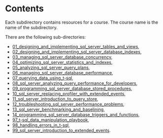 # Contents

Each subdirectory contains resources for a course. The course name is the name of the subdirectory.

There are the following sub-directories:

- [01_designing_and_implementing_sql_server_tables_and_views](01_designing_and_implementing_sql_server_tables_and_views/),
- [02_designing_and_implementing_sql_server_database_indexes](02_designing_and_implementing_sql_server_database_indexes/),
- [03_managing_sql_server_database_concurrency](03_managing_sql_server_database_concurrency/),
- [04_optimizing_sql_server_statistics_and_indexes](04_optimizing_sql_server_statistics_and_indexes/),
- [05_analyzing_sql_server_query_plans](05_analyzing_sql_server_query_plans/),
- [06_managing_sql_server_database_performance](06_managing_sql_server_database_performance/),
- [07_querying_data_using_t-sql](07_querying_data_using_t-sql),
- [08_sql_server_analyzing_query_performance_for_developers](08_sql_server_analyzing_query_performance_for_developers/),
- [09_programming_sql_server_database_stored_procedures](09_programming_sql_server_database_stored_procedures/),
- [10_sql_server_replacing_profiler_with_extended_events](10_sql_server_replacing_profiler_with_extended_events/),
- [11_sql_server_introduction_to_query_store](11_sql_server_introduction_to_query_store/),
- [12_troubleshooting_sql_server_performance_problems](12_troubleshooting_sql_server_performance_problems/),
- [13_sql_server_benchmarking_and_baselining](13_sql_server_benchmarking_and_baselining/),
- [14_programming_sql_server_database_triggers_and_functions](14_programming_sql_server_database_triggers_and_functions/),
- [97_t-sql_data_manipulation_playbook](97_t-sql_data_manipulation_playbook/),
- [98_handling_errors_in_t-sql](98_handling_errors_in_t-sql/),
- [99_sql_server_introduction_to_extended_events](99_sql_server_introduction_to_extended_events/).
